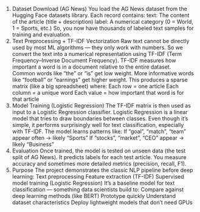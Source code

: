 1. Dataset Download (AG News)
  You load the AG News dataset from the Hugging Face datasets library.
  Each record contains:
    text: The content of the article (title + description)
    label: A numerical category (0 = World, 1 = Sports, etc.)
  So, you now have thousands of labeled text samples for training and evaluation.
2. Text Preprocessing + TF-IDF Vectorization
  Raw text cannot be directly used by most ML algorithms — they only work with numbers.
  So we convert the text into a numerical representation using TF-IDF (Term Frequency–Inverse Document Frequency).
  TF-IDF measures how important a word is in a document relative to the entire dataset.
  Common words like “the” or “is” get low weight.
  More informative words like “football” or “earnings” get higher weight.
  This produces a sparse matrix (like a big spreadsheet) where:
    Each row = one article
    Each column = a unique word
    Each value = how important that word is for that article
3. Model Training (Logistic Regression)
  The TF-IDF matrix is then used as input to a Logistic Regression classifier.
  Logistic Regression is a linear model that tries to draw boundaries between classes.
  Even though it’s simple, it performs surprisingly well for text classification, especially with TF-IDF.
  The model learns patterns like:
    If “goal”, “match”, “team” appear often → likely “Sports”
    If “stocks”, “market”, “CEO” appear → likely “Business”
4. Evaluation
  Once trained, the model is tested on unseen data (the test split of AG News).
  It predicts labels for each test article.
  You measure accuracy and sometimes more detailed metrics (precision, recall, F1).
5. Purpose
  The project demonstrates the classic NLP pipeline before deep learning:
  Text preprocessing
  Feature extraction (TF-IDF)
  Supervised model training (Logistic Regression)
  It’s a baseline model for text classification — something data scientists build to:
  Compare against deep learning methods (like BERT)
  Prototype quickly
  Understand dataset characteristics
  Deploy lightweight models that don’t need GPUs

